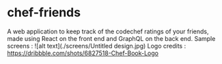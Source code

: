 # chef-friends
A web application to keep track of the codechef ratings of your friends, made using React on the front end and GraphQL on the back end.
Sample screens :
![alt text](./screens/Untitled design.jpg)
Logo credits : https://dribbble.com/shots/6827518-Chef-Book-Logo
